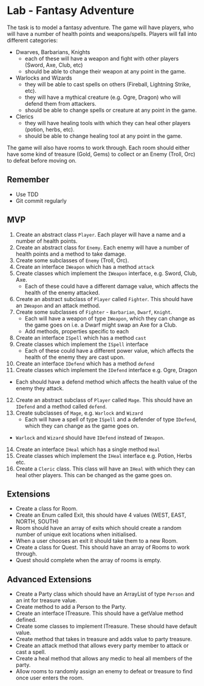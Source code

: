 # Lab - Fantasy Adventure

The task is to model a fantasy adventure. The game will have players, who will have a number of health points and weapons/spells. Players will fall into different categories:

* Dwarves, Barbarians, Knights
    * each of these will have a weapon and fight with other players (Sword, Axe, Club, etc)
    * should be able to change their weapon at any point in the game.
* Warlocks and Wizards
    * they will be able to cast spells on others (Fireball, Lightning Strike, etc).
    * they will have a mythical creature (e.g. Ogre, Dragon) who will defend them from attackers.
    * should be able to change spells or creature at any point in the game.
* Clerics
    * they will have healing tools with which they can heal other players (potion, herbs, etc).
    * should be able to change healing tool at any point in the game.

The game will also have rooms to work through. Each room should either have some kind of treasure (Gold, Gems) to collect or an Enemy (Troll, Orc) to defeat before moving on.

## Remember
* Use TDD
* Git commit regularly

## MVP
1. Create an abstract class `Player`. Each player will have a name and a number of health points.
2. Create an abstract class for `Enemy`. Each enemy will have a number of health points and a method to take damage.
3. Create some subclasses of `Enemy` (Troll, Orc).
4. Create an interface `IWeapon` which has a method `attack`
5. Create classes which implement the `IWeapon` interface, e.g. Sword, Club, Axe.
    *	Each of these could have a different damage value, which affects the health of the enemy attacked.
6. Create an abstract subclass of `Player` called `Fighter`. This should have an `IWeapon` and an attack method.
7. Create some subclasses of `Fighter` - `Barbarian`, `Dwarf`, `Knight`.
    * Each will have a weapon of type `IWeapon`, which they can change as the game goes on i.e. a Dwarf might swap an Axe for a Club.
    * Add methods, properties specific to each
8. Create an interface `ISpell` which has a method `cast`
9. Create classes which implement the `ISpell` interface
    *	Each of these could have a different power value, which affects the health of the enemy they are cast upon.
10. Create an interface `IDefend` which has a method `defend`
11. Create classes which implement the `IDefend` interface e.g. Ogre, Dragon
* Each should have a defend method which affects the health value of the enemy they attack.
12. Create an abstract subclass of `Player` called `Mage`. This should have an `IDefend` and a method called `defend`.
13. Create subclasses of `Mage`, e.g. `Warlock` and `Wizard`
    * Each will have a spell of type `ISpell` and a defender of type `IDefend`, which they can change as the game goes on.
* `Warlock` and `Wizard` should have `IDefend` instead of `IWeapon`.
14. Create an interface `IHeal` which has a single method `Heal`
15. Create classes which implement the `IHeal` interface e.g. Potion, Herbs etc.
16. Create a `Cleric` class. This class will have an `IHeal` with which they can heal other players. This can be changed as the game goes on.


## Extensions

* Create a class for Room.
* Create an Enum called Exit, this should have 4 values (WEST, EAST, NORTH, SOUTH)
* Room should have an array of exits which should create a random number of unique exit locations when initialised.
* When a user chooses an exit it should take them to a new Room.
* Create a class for Quest. This should have an array of Rooms to work through.
* Quest should complete when the array of rooms is empty.


## Advanced Extensions
* Create a Party class which should have an ArrayList of type `Person` and an int for treasure value.
* Create method to add a Person to the Party.
* Create an interface ITreasure. This should have a getValue method defined.
* Create some classes to implement ITreasure. These should have default value.
* Create method that takes in treasure and adds value to party treasure.
* Create an attack method that allows every party member to attack or cast a spell.
* Create a heal method that allows any medic to heal all members of the party.
* Allow rooms to randomly assign an enemy to defeat or treasure to find once user enters the room.